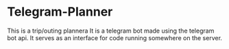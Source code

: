 # Telegram-Planner
This is  a trip/outing plannera
It is  a telegram bot made using the telegram bot api.
It serves as an interface for code running somewhere on the server.

